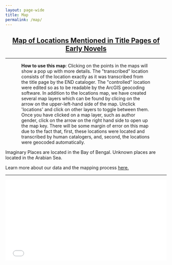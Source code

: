 ```yaml
---
layout: page-wide
title: Map
permalink: /map/
---
```


<h2 style="text-align:center;"><a href="https://arcg.is/1XuzzH" target="blank">Map of Locations Mentioned in Title Pages of Early Novels</a></h2>

---
<p style="margin-left: 50px; margin-right: 50px"><b>How to use this map</b>:
Clicking on the points in the maps will show a pop up with more details. The "transcribed" location consists of the location exactly as it was transcribed from the title page by the END cataloger. The "controlled" location were edited so as to be readable by the ArcGIS geocoding software. In addition to the locations map, we have created several map layers which can be found by clicing on the arrow on the upper-left-hand side of the map. Unclick 'locations' and click on other layers to toggle between them. Once you have clicked on a map layer, such as author gender, click on the arrow on the right hand side to open up the map key. There will be some margin of error on this map due to the fact that, first, these locations were located and transcribed by human catalogers, and, second, the locations were geocoded automatically. 

Imaginary Places are located in the Bay of Bengal. Unknown places are located in the Arabian Sea.
  
Learn more about our data and the mapping process <a href="{{ site.url}}{{ site.baseurl}}/method/">here.</a> 
</p>

---
<style>.embed-container {position: relative; padding-bottom: 50%; height: 0; max-width: 100%;} .embed-container iframe, .embed-container object, .embed-container iframe{position: absolute; top: 0; left: 0; width: 100%; height: 100%;} small{position: absolute; z-index: 40; bottom: 0; margin-bottom: -15px;}</style>
<div class="embed-container"><iframe width="500" height="400" frameborder="0" scrolling="no" marginheight="0" marginwidth="0" title="Early Novels Title Locations 2019" src="//upenn.maps.arcgis.com/apps/Embed/index.html?webmap=bea6dcadf7f74ea199b1328d7a17a095&extent=-101.5526,-18.0064,-15.3319,22.3232&home=true&zoom=true&previewImage=false&scale=true&details=true&legendlayers=true&active_panel=legend&disable_scroll=true&theme=light"></iframe></div>

